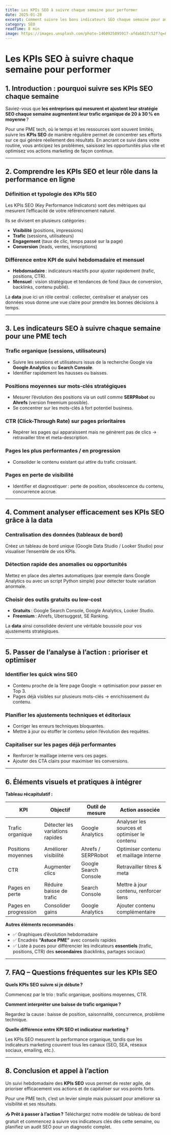 ```yaml
---
title: Les KPIs SEO à suivre chaque semaine pour performer
date: 2025-01-28
excerpt: Comment suivre les bons indicateurs SEO chaque semaine pour améliorer sa visibilité et ses résultats. Guide pratique pour PME tech avec outils et méthodes.
category: SEO
readTime: 8 min
image: https://images.unsplash.com/photo-1460925895917-afdab827c52f?q=80&w=1400&auto=format&fit=crop
---
```


# Les KPIs SEO à suivre chaque semaine pour performer

## 1. Introduction : pourquoi suivre ses KPIs SEO chaque semaine

Saviez-vous que **les entreprises qui mesurent et ajustent leur stratégie SEO chaque semaine augmentent leur trafic organique de 20 à 30 % en moyenne** ?

Pour une PME tech, où le temps et les ressources sont souvent limités, suivre les **KPIs SEO** de manière régulière permet de concentrer ses efforts sur ce qui génère réellement des résultats. En ancrant ce suivi dans votre routine, vous anticipez les problèmes, saisissez les opportunités plus vite et optimisez vos actions marketing de façon continue.

---

## 2. Comprendre les KPIs SEO et leur rôle dans la performance en ligne

### Définition et typologie des KPIs SEO

Les KPIs SEO (Key Performance Indicators) sont des métriques qui mesurent l’efficacité de votre référencement naturel.

Ils se divisent en plusieurs catégories :

- **Visibilité** (positions, impressions)
- **Trafic** (sessions, utilisateurs)
- **Engagement** (taux de clic, temps passé sur la page)
- **Conversion** (leads, ventes, inscriptions)

### Différence entre KPI de suivi hebdomadaire et mensuel

- **Hebdomadaire** : indicateurs réactifs pour ajuster rapidement (trafic, positions, CTR).
- **Mensuel** : vision stratégique et tendances de fond (taux de conversion, backlinks, contenu publié).

La **data** joue ici un rôle central : collecter, centraliser et analyser ces données vous donne une vue claire pour prendre les bonnes décisions à temps.

---

## 3. Les indicateurs SEO à suivre chaque semaine pour une PME tech

### Trafic organique (sessions, utilisateurs)

- Suivre les sessions et utilisateurs issus de la recherche Google via **Google Analytics** ou **Search Console**.
- Identifier rapidement les hausses ou baisses.

### Positions moyennes sur mots-clés stratégiques

- Mesurer l’évolution des positions via un outil comme **SERPRobot** ou **Ahrefs** (version freemium possible).
- Se concentrer sur les mots-clés à fort potentiel business.

### CTR (Click-Through Rate) sur pages prioritaires

- Repérer les pages qui apparaissent mais ne génèrent pas de clics → retravailler titre et meta-description.

### Pages les plus performantes / en progression

- Consolider le contenu existant qui attire du trafic croissant.

### Pages en perte de visibilité

- Identifier et diagnostiquer : perte de position, obsolescence du contenu, concurrence accrue.

---

## 4. Comment analyser efficacement ses KPIs SEO grâce à la data

### Centralisation des données (tableaux de bord)

Créez un tableau de bord unique (Google Data Studio / Looker Studio) pour visualiser l’ensemble de vos KPIs.

### Détection rapide des anomalies ou opportunités

Mettez en place des alertes automatiques (par exemple dans Google Analytics ou avec un script Python simple) pour détecter toute variation anormale.

### Choisir des outils gratuits ou low-cost

- **Gratuits** : Google Search Console, Google Analytics, Looker Studio.
- **Freemium** : Ahrefs, Ubersuggest, SE Ranking.

La **data** ainsi consolidée devient une véritable boussole pour vos ajustements stratégiques.

---

## 5. Passer de l’analyse à l’action : prioriser et optimiser

### Identifier les quick wins SEO

- Contenu proche de la 1ère page Google → optimisation pour passer en Top 3.
- Pages déjà visibles sur plusieurs mots-clés → enrichissement du contenu.

### Planifier les ajustements techniques et éditoriaux

- Corriger les erreurs techniques bloquantes.
- Mettre à jour ou étoffer le contenu selon l’évolution des requêtes.

### Capitaliser sur les pages déjà performantes

- Renforcer le maillage interne vers ces pages.
- Ajouter des CTA clairs pour maximiser les conversions.

---

## 6. Éléments visuels et pratiques à intégrer

**Tableau récapitulatif :**

| KPI                  | Objectif                        | Outil de mesure       | Action associée                              |
| -------------------- | ------------------------------- | --------------------- | -------------------------------------------- |
| Trafic organique     | Détecter les variations rapides | Google Analytics      | Analyser les sources et optimiser le contenu |
| Positions moyennes   | Améliorer visibilité            | Ahrefs / SERPRobot    | Optimiser contenu et maillage interne        |
| CTR                  | Augmenter clics                 | Google Search Console | Retravailler titres & meta                   |
| Pages en perte       | Réduire baisse de trafic        | Search Console        | Mettre à jour contenu, renforcer liens       |
| Pages en progression | Consolider gains                | Google Analytics      | Ajouter contenu complémentaire               |

**Autres éléments recommandés** :

- ✅ Graphiques d’évolution hebdomadaire
- ✅ Encadrés **“Astuce PME”** avec conseils rapides
- ✅ Liste à puces pour différencier les indicateurs **essentiels** (trafic, positions, CTR) des **secondaires** (backlinks, partages sociaux)

---

## 7. FAQ – Questions fréquentes sur les KPIs SEO

**Quels KPIs SEO suivre si je débute ?**

Commencez par le trio : trafic organique, positions moyennes, CTR.

**Comment interpréter une baisse de trafic organique ?**

Regardez la cause : baisse de position, saisonnalité, concurrence, problème technique.

**Quelle différence entre KPI SEO et indicateur marketing ?**

Les KPIs SEO mesurent la performance organique, tandis que les indicateurs marketing couvrent tous les canaux (SEO, SEA, réseaux sociaux, emailing, etc.).

---

## 8. Conclusion et appel à l’action

Un suivi hebdomadaire des **KPIs SEO** vous permet de rester agile, de prioriser efficacement vos actions et de capitaliser sur vos points forts.

Pour une PME tech, c’est un levier simple mais puissant pour améliorer sa visibilité et ses résultats.

📥 **Prêt à passer à l’action ?** Téléchargez notre modèle de tableau de bord gratuit et commencez à suivre vos indicateurs clés dès cette semaine, ou planifiez un audit SEO pour un diagnostic complet.
